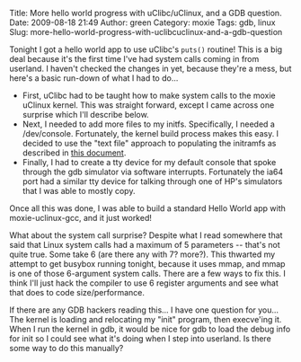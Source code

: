 Title: More hello world progress with uClibc/uClinux, and a GDB question.
Date: 2009-08-18 21:49
Author: green
Category: moxie
Tags: gdb, linux
Slug: more-hello-world-progress-with-uclibcuclinux-and-a-gdb-question

Tonight I got a hello world app to use uClibc's `puts()` routine! This
is a big deal because it's the first time I've had system calls coming
in from userland. I haven't checked the changes in yet, because they're
a mess, but here's a basic run-down of what I had to do...

-   First, uClibc had to be taught how to make system calls to the moxie
    uClinux kernel. This was straight forward, except I came across one
    surprise which I'll describe below.
-   Next, I needed to add more files to my initfs. Specifically, I
    needed a /dev/console. Fortunately, the kernel build process makes
    this easy. I decided to use the "text file" approach to populating
    the initramfs as described in [this document][].
-   Finally, I had to create a tty device for my default console that
    spoke through the gdb simulator via software interrupts. Fortunately
    the ia64 port had a similar tty device for talking through one of
    HP's simulators that I was able to mostly copy.

Once all this was done, I was able to build a standard Hello World app
with moxie-uclinux-gcc, and it just worked!

What about the system call surprise? Despite what I read somewhere that
said that Linux system calls had a maximum of 5 parameters -- that's not
quite true. Some take 6 (are there any with 7? more?). This thwarted my
attempt to get busybox running tonight, because it uses mmap, and mmap
is one of those 6-argument system calls. There are a few ways to fix
this. I think I'll just hack the compiler to use 6 register arguments
and see what that does to code size/performance.

If there are any GDB hackers reading this... I have one question for
you... The kernel is loading and relocating my "init" program, then
execve'ing it. When I run the kernel in gdb, it would be nice for gdb to
load the debug info for init so I could see what it's doing when I step
into userland. Is there some way to do this manually?

  [this document]: http://www.kernel.org/doc/Documentation/filesystems/ramfs-rootfs-initramfs.txt
